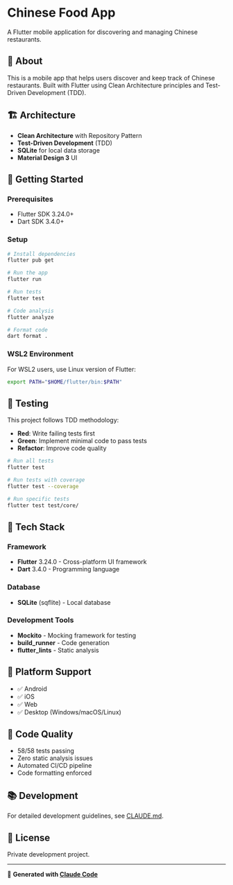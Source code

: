 # Chinese Food App

A Flutter mobile application for discovering and managing Chinese restaurants.

## 📱 About

This is a mobile app that helps users discover and keep track of Chinese restaurants. Built with Flutter using Clean Architecture principles and Test-Driven Development (TDD).

## 🏗️ Architecture

- **Clean Architecture** with Repository Pattern
- **Test-Driven Development** (TDD)
- **SQLite** for local data storage
- **Material Design 3** UI

## 🚀 Getting Started

### Prerequisites
- Flutter SDK 3.24.0+
- Dart SDK 3.4.0+

### Setup
```bash
# Install dependencies
flutter pub get

# Run the app
flutter run

# Run tests
flutter test

# Code analysis
flutter analyze

# Format code
dart format .
```

### WSL2 Environment
For WSL2 users, use Linux version of Flutter:
```bash
export PATH="$HOME/flutter/bin:$PATH"
```

## 🧪 Testing

This project follows TDD methodology:
- **Red**: Write failing tests first
- **Green**: Implement minimal code to pass tests
- **Refactor**: Improve code quality

```bash
# Run all tests
flutter test

# Run tests with coverage
flutter test --coverage

# Run specific tests
flutter test test/core/
```

## 🔧 Tech Stack

### Framework
- **Flutter** 3.24.0 - Cross-platform UI framework
- **Dart** 3.4.0 - Programming language

### Database
- **SQLite** (sqflite) - Local database

### Development Tools
- **Mockito** - Mocking framework for testing
- **build_runner** - Code generation
- **flutter_lints** - Static analysis

## 📱 Platform Support

- ✅ Android
- ✅ iOS
- ✅ Web
- ✅ Desktop (Windows/macOS/Linux)

## 🧹 Code Quality

- 58/58 tests passing
- Zero static analysis issues
- Automated CI/CD pipeline
- Code formatting enforced

## 📚 Development

For detailed development guidelines, see [CLAUDE.md](./CLAUDE.md).

## 📄 License

Private development project.

---

🤖 **Generated with [Claude Code](https://claude.ai/code)**